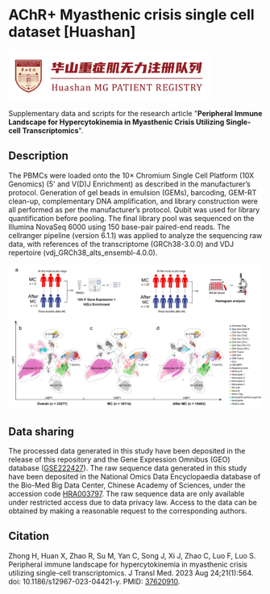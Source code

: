 # AChR+ Myasthenic crisis single cell dataset [Huashan]

<img src="https://github.com/Hirriririir/Myasthenic-Crisis-Single-Cell/blob/main/tag.png" width="400px">

Supplementary data and scripts for the research article "**Peripheral Immune Landscape for Hypercytokinemia in Myasthenic Crisis Utilizing Single-cell Transcriptomics**".



## Description

The PBMCs were loaded onto the 10× Chromium Single Cell Platform (10X Genomics) (5' and V(D)J Enrichment) as described in the manufacturer’s protocol. Generation of gel beads in emulsion (GEMs), barcoding, GEM-RT clean-up, complementary DNA amplification, and library construction were all performed as per the manufacturer’s protocol. Qubit was used for library quantification before pooling. The final library pool was sequenced on the Illumina NovaSeq 6000 using 150 base-pair paired-end reads. The cellranger pipeline (version 6.1.1) was applied to analyze the sequencing raw data, with references of the transcriptome (GRCh38-3.0.0) and VDJ repertoire (vdj_GRCh38_alts_ensembl-4.0.0). 

<img src="https://github.com/Hirriririir/Myasthenic-Crisis-Single-Cell/blob/main/flowchart_01.png" width="800px">

## Data sharing

The processed data generated in this study have been deposited in the release of this repository and the Gene Expression Omnibus (GEO) database ([GSE222427](https://www.ncbi.nlm.nih.gov/geo/query/acc.cgi?acc=GSE222427)). The raw sequence data generated in this study have been deposited in the National Omics Data Encyclopaedia database of the Bio-Med Big Data Center, Chinese Academy of Sciences, under the accession code [HRA003797](https://ngdc.cncb.ac.cn/gsa-human/browse/HRA003797). The raw sequence data are only available under restricted access due to data privacy law. Access to the data can be obtained by making a reasonable request to the corresponding authors.

## Citation

Zhong H, Huan X, Zhao R, Su M, Yan C, Song J, Xi J, Zhao C, Luo F, Luo S. Peripheral immune landscape for hypercytokinemia in myasthenic crisis utilizing single-cell transcriptomics. J Transl Med. 2023 Aug 24;21(1):564. doi: 10.1186/s12967-023-04421-y. PMID: [37620910](https://pubmed.ncbi.nlm.nih.gov/37620910/).
